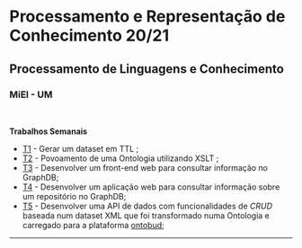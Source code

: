 # Processamento e Representação de Conhecimento 20/21
## Processamento de Linguagens e Conhecimento
### MiEI - UM
<br/>


<b> Trabalhos Semanais </b>
  * [T1](TPC1) - Gerar um dataset em TTL ;
  * [T2](TPC2) - Povoamento de uma Ontologia utilizando XSLT ;
  * [T3](TPC3) - Desenvolver um front-end web para consultar informação no GraphDB;
  * [T4](TPC4) - Desenvolver um aplicação web para consultar informação sobre um repositório no GraphDB;
  * [T5](TPC5) - Desenvolver uma API de dados com funcionalidades de *CRUD* baseada num dataset XML que foi transformado numa Ontologia e carregado para a plataforma [ontobud](http://ontobud.di.uminho.pt/);
- - - -
